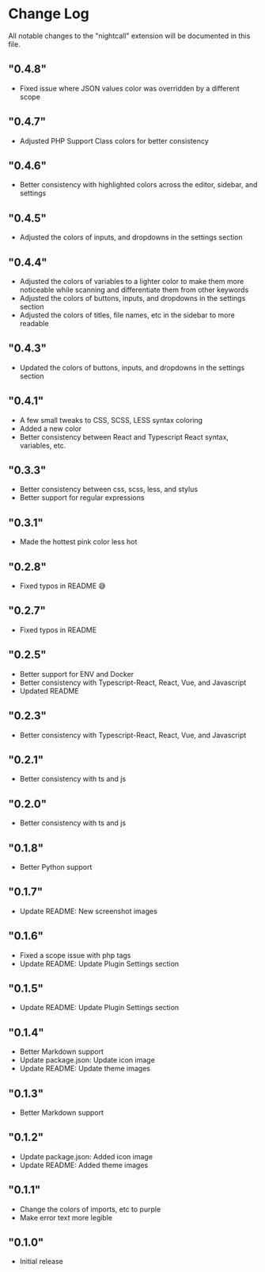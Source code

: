 # Change Log

All notable changes to the "nightcall" extension will be documented in this file.

## "0.4.8"

- Fixed issue where JSON values color was overridden by a different scope

## "0.4.7"

- Adjusted PHP Support Class colors for better consistency

## "0.4.6"

- Better consistency with highlighted colors across the editor, sidebar, and settings

## "0.4.5"

- Adjusted the colors of inputs, and dropdowns in the settings section

## "0.4.4"

- Adjusted the colors of variables to a lighter color to make them more noticeable while scanning and differentiate them from other keywords
- Adjusted the colors of buttons, inputs, and dropdowns in the settings section
- Adjusted the colors of titles, file names, etc in the sidebar to more readable

## "0.4.3"

- Updated the colors of buttons, inputs, and dropdowns in the settings section

## "0.4.1"

- A few small tweaks to CSS, SCSS, LESS syntax coloring
- Added a new color
- Better consistency between React and Typescript React syntax, variables, etc.

## "0.3.3"

- Better consistency between css, scss, less, and stylus
- Better support for regular expressions

## "0.3.1"

- Made the hottest pink color less hot

## "0.2.8"

- Fixed typos in README 😅

## "0.2.7"

- Fixed typos in README

## "0.2.5"

- Better support for ENV and Docker
- Better consistency with Typescript-React, React, Vue, and Javascript
- Updated README

## "0.2.3"

- Better consistency with Typescript-React, React, Vue, and Javascript

## "0.2.1"

- Better consistency with ts and js

## "0.2.0"

- Better consistency with ts and js

## "0.1.8"

- Better Python support

## "0.1.7"

- Update README: New screenshot images

## "0.1.6"

- Fixed a scope issue with php tags
- Update README: Update Plugin Settings section

## "0.1.5"

- Update README: Update Plugin Settings section

## "0.1.4"

- Better Markdown support
- Update package.json: Update icon image
- Update README: Update theme images

## "0.1.3"

- Better Markdown support

## "0.1.2"

- Update package.json: Added icon image
- Update README: Added theme images

## "0.1.1"

- Change the colors of imports, etc to purple
- Make error text more legible

## "0.1.0"

- Initial release
